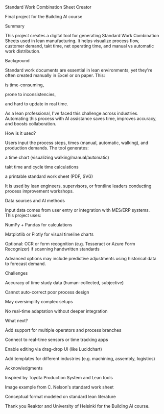 Standard Work Combination Sheet Creator

Final project for the Building AI course

Summary

This project creates a digital tool for generating Standard Work Combination Sheets used in lean manufacturing. It helps visualize process flow, customer demand, takt time, net operating time, and manual vs automatic work distribution.

Background

Standard work documents are essential in lean environments, yet they're often created manually in Excel or on paper. This:

is time-consuming,

prone to inconsistencies,

and hard to update in real time.

As a lean professional, I've faced this challenge across industries. Automating this process with AI assistance saves time, improves accuracy, and boosts collaboration.

How is it used?

Users input the process steps, times (manual, automatic, walking), and production demands. The tool generates:

a time chart (visualizing walking/manual/automatic)

takt time and cycle time calculations

a printable standard work sheet (PDF, SVG)

It is used by lean engineers, supervisors, or frontline leaders conducting process improvement workshops.

Data sources and AI methods

Input data comes from user entry or integration with MES/ERP systems. This project uses:

NumPy + Pandas for calculations

Matplotlib or Plotly for visual timeline charts

Optional: OCR or form recognition (e.g. Tesseract or Azure Form Recognizer) if scanning handwritten standards

Advanced options may include predictive adjustments using historical data to forecast demand.

Challenges

Accuracy of time study data (human-collected, subjective)

Cannot auto-correct poor process design

May oversimplify complex setups

No real-time adaptation without deeper integration

What next?

Add support for multiple operators and process branches

Connect to real-time sensors or time tracking apps

Enable editing via drag-drop UI (like Lucidchart)

Add templates for different industries (e.g. machining, assembly, logistics)

Acknowledgments

Inspired by Toyota Production System and Lean tools

Image example from C. Nelson's standard work sheet

Conceptual format modeled on standard lean literature

Thank you Reaktor and University of Helsinki for the Building AI course.


